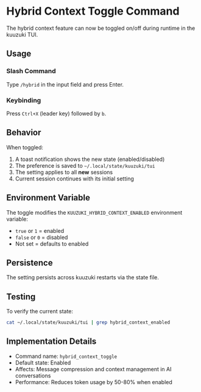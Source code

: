 # Hybrid Context Toggle Command

The hybrid context feature can now be toggled on/off during runtime in the kuuzuki TUI.

## Usage

### Slash Command

Type `/hybrid` in the input field and press Enter.

### Keybinding

Press `Ctrl+X` (leader key) followed by `b`.

## Behavior

When toggled:

1. A toast notification shows the new state (enabled/disabled)
2. The preference is saved to `~/.local/state/kuuzuki/tui`
3. The setting applies to all **new** sessions
4. Current session continues with its initial setting

## Environment Variable

The toggle modifies the `KUUZUKI_HYBRID_CONTEXT_ENABLED` environment variable:

- `true` or `1` = enabled
- `false` or `0` = disabled
- Not set = defaults to enabled

## Persistence

The setting persists across kuuzuki restarts via the state file.

## Testing

To verify the current state:

```bash
cat ~/.local/state/kuuzuki/tui | grep hybrid_context_enabled
```

## Implementation Details

- Command name: `hybrid_context_toggle`
- Default state: Enabled
- Affects: Message compression and context management in AI conversations
- Performance: Reduces token usage by 50-80% when enabled
